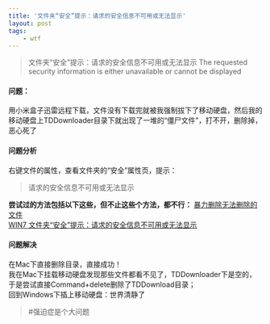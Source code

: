 ```yaml
---
title: '文件夹“安全”提示：请求的安全信息不可用或无法显示'
layout: post
tags:
    - wtf
---
```


> 文件夹“安全”提示：请求的安全信息不可用或无法显示
> The requested security information is either unavailable or cannot be displayed

#### 问题：

用小米盒子迅雷远程下载，文件没有下载完就被我强制拔下了移动硬盘，然后我的移动硬盘上TDDownloader目录下就出现了一堆的“僵尸文件”，打不开，删除掉，恶心死了

#### 问题分析

右键文件的属性，查看文件夹的“安全”属性页，提示：
> 请求的安全信息不可用或无法显示

**尝试过的方法包括以下这些，但不止这些个方法，都不行：**
[暴力删除无法删除的文件](http://ju.outofmemory.cn/entry/13670)  
[WIN7 文件夹“安全”提示：请求的安全信息不可用或无法显示](http://social.technet.microsoft.com/Forums/windows/en-us/b3b1bac4-8d2e-4d1a-a8a3-cfef55a519e2/win7-?forum=window7betacn)  

#### 问题解决

在Mac下直接删除目录，直接成功！  
我在Mac下挂载移动硬盘发现那些文件都看不见了，TDDownloader下是空的，于是尝试直接Command+delete删除了TDDownload目录；  
回到Windows下插上移动硬盘：世界清静了  

> #强迫症是个大问题